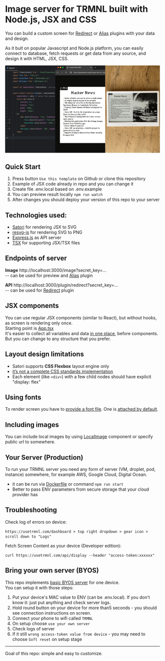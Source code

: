 # Image server for TRMNL built with Node.js, JSX and CSS

You can build a custom screen for [Redirect](https://help.usetrmnl.com/en/articles/11035846-redirect-plugin)
or [Alias](https://help.usetrmnl.com/en/articles/10701448-alias-plugin) plugins with your data and design.

As it bult on popular Javascript and Node.js platform, you can easily connect to database, fetch requests or get data
from any source, and design it with HTML, JSX, CSS.

<img src="preview.png" alt="preview">

## Quick Start

1. Press button `Use this template` on Github or clone this repository
2. Example of JSX code already in repo and you can change it
3. Create file .env.local based on .env.example
3. You can preview result locally `npm run watch`
5. After changes you should deploy your version of this repo to your server

## Technologies used:

- [Satori](https://www.npmjs.com/package/satori) for rendering JSX to SVG
- [resvg-js](https://www.npmjs.com/package/@resvg/resvg-js) for rendering SVG to PNG
- [Express.js](https://expressjs.com) as API server
- [TSX](https://tsx.is) for supporting JSX/TSX files

## Endpoints of server

**Image** http://localhost:3000/image?secret_key=... <br>
-- can be used for preview and [Alias](https://help.usetrmnl.com/en/articles/10701448-alias-plugin) plugin

**API** http://localhost:3000/plugin/redirect?secret_key=... <br>
-- can be used for [Redirect](https://help.usetrmnl.com/en/articles/11035846-redirect-plugin) plugin

## JSX components

You can use regular JSX components (similar to React), but without hooks, as screen is rendering only once.<br>
Starting point is [App.tsx](../src/Template/App.tsx) <br>
It's easier to collect all variables and data [in one place](../src/Data/PrepareData.ts), before components. But you can
change to any structure that you prefer.

## Layout design limitations
- Satori supports **CSS Flexbox** layout engine only
- [it’s not a complete CSS standards implementation](https://github.com/vercel/satori?tab=readme-ov-file#css) 
- Each element (like `<div>`) with a few child nodes should have explicit "display: flex"

## Using fonts

To render screen you have to [provide a font file](../src/Utils/JSXtoPNG.ts). One is [attached by default](../assets/fonts/).

## Including images

You can include local images by using [LocalImage](../src/Template/LocalImage.tsx) component or specify public url to
somewhere.

## Your Server (Production)

To run your TRMNL server you need any form of server (VM, droplet, pod, instance) somewhere, for example AWS, Google
Cloud, Digital Ocean.

- it can be run via [Dockerfile](../Dockerfile) or command `npm run start`
- Better to pass ENV parameters from secure storage that your cloud provider has

## Troubleshooting

Check log of errors on device:

```
https://usetrmnl.com/dashboard > top right dropdown > gear icon > scroll down to "Logs"
```

Fetch Screen Content as your device (Developer edition):

```
curl https://usetrmnl.com/api/display --header "access-token:xxxxxx"
```

## Bring your own server (BYOS)
This repo implements [basic BYOS server](https://docs.usetrmnl.com/go/diy/byos) for one device.<br>
You can setup it with those steps:
1. Put your device's MAC value to ENV (can be .env.local). If you don't know it: just put anything and check server logs.
2. Hold round button on your device for more than5 seconds - you should see connection instructions on screen.
3. Connect your phone to wifi called `TRMNL`
4. On setup choose `use your own server`
5. Check logs of server
6. If it still `wrong access-token value from device` - you may need to choose `Soft reset` on setup stage


---
Goal of this repo: simple and easy to customize.
